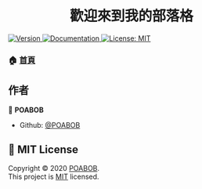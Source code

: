 <h1 align="center">歡迎來到我的部落格</h1>
<p>
  <a href="https://github.com/ChenJiaH/blog/blob/master/package.json">
    <img alt="Version" src="https://img.shields.io/badge/version-0.1.0-blue.svg?cacheSeconds=2592000">
  </a>
  <a href="https://github.com/POABOB/blog">
    <img alt="Documentation" src="https://img.shields.io/badge/documentation-yes-brightgreen.svg" target="_blank" />
  </a>
  <a href="https://github.com/ChenJiaH/blog/blob/master/LICENSE">
    <img alt="License: MIT" src="https://img.shields.io/badge/License-MIT-yellow.svg" target="_blank" />
  </a>
</p>

### 🏠 [首頁](https://poabob.github.io)

## 作者

👤 **POABOB**

* Github: [@POABOB](https://github.com/POABOB)

## 📝 MIT License

Copyright © 2020 [POABOB](https://github.com/POABOB).<br />
This project is [MIT](https://github.com/POABOB/blog/blob/master/LICENSE) licensed.
